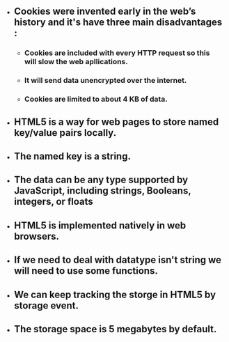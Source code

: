 - ## Cookies were invented early in the web’s history and it's have three main disadvantages :
  - ### Cookies are included with every HTTP request so this will slow the web apllications.
  - ### It will send data unencrypted over the internet.
  - ### Cookies are limited to about 4 KB of data.
- ## HTML5 is a way for web pages to store named key/value pairs locally.
- ## The named key is a string.
- ## The data can be any type supported by JavaScript, including strings, Booleans, integers, or floats
- ## HTML5 is implemented natively in web browsers.
- ## If we need to deal with datatype isn't string we will need to use some functions.
- ## We can keep tracking the storge in HTML5 by storage event.
- ## The storage space is 5 megabytes by default.
    

